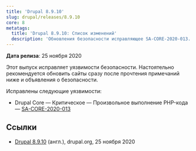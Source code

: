 ```yaml
---
title: 'Drupal 8.9.10'
slug: drupal/releases/8.9.10
core: 8
metatags:
  title: 'Drupal 8.9.10: Список изменений'
  description: 'Обновления безопасности исправляющее SA-CORE-2020-013.'
---
```


**Дата релиза**: 25 ноября 2020

Этот выпуск исправляет уязвимости безопасности. Настоятельно рекомендуется обновить сайты сразу после прочтения примечаний ниже и объявления о безопасности.

Исправлены следующие уязвимости:

- Drupal Core — Критическое — Произвольное выполнение PHP-кода — [SA-CORE-2020-013](../../../../security/sa-core/2020-013/index.md)

## Ссылки

- [Drupal 8.9.10](https://www.drupal.org/project/drupal/releases/8.9.10) (англ.), drupal.org, 25 ноября 2020
